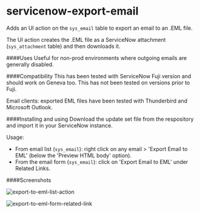 # servicenow-export-email
Adds an UI action on the `sys_email` table to export an email to an .EML file.

The UI action creates the .EML file as a ServiceNow attachment (`sys_attachment` table) and then downloads it.

####Uses
Useful for non-prod environments where outgoing emails are generally disabled.

####Compatibility
This has been tested with ServiceNow Fuji version and should work on Geneva too. This has not been tested on versions prior to Fuji.                                         

Email clients: exported EML files have been tested with Thunderbird and Microsoft Outlook.

####Installing and using
Download the update set file from the respository and import it in your ServiceNow instance. 

Usage:
- From email list (`sys_email`): right click on any email > 'Export Email to EML' (below the 'Preview HTML body' option).
- From the email form (`sys_email`): click on 'Export Email to EML' under Related Links.

####Screenshots

![export-to-eml-list-action](https://cloud.githubusercontent.com/assets/2044493/13727323/1147b6c4-e942-11e5-8daa-45661f70d2cc.png)

![export-to-eml-form-related-link](https://cloud.githubusercontent.com/assets/2044493/13727322/113a4db8-e942-11e5-9598-8907884c437b.png)

